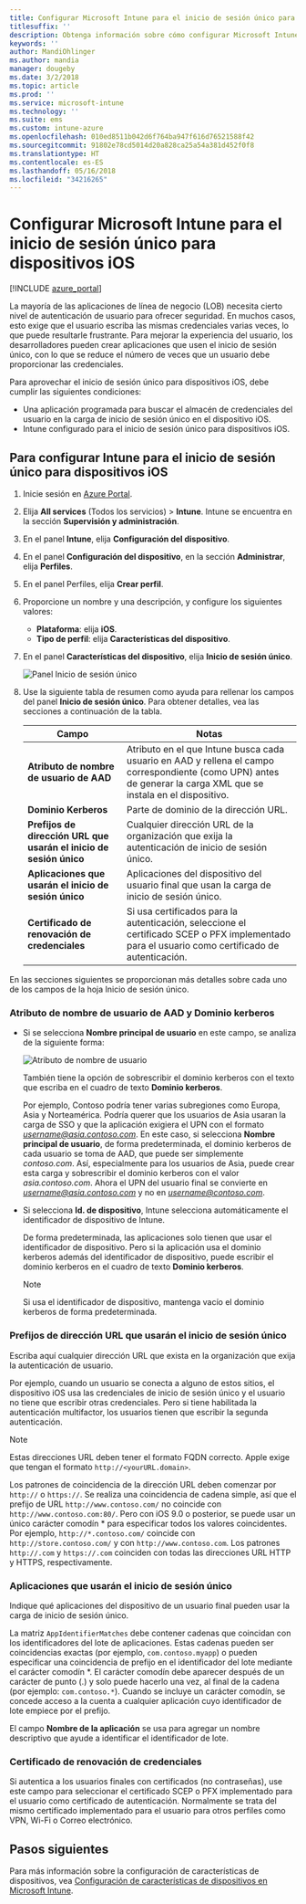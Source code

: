 ```yaml
---
title: Configurar Microsoft Intune para el inicio de sesión único para dispositivos iOS
titlesuffix: ''
description: Obtenga información sobre cómo configurar Microsoft Intune para el inicio de sesión único para dispositivos iOS.
keywords: ''
author: MandiOhlinger
ms.author: mandia
manager: dougeby
ms.date: 3/2/2018
ms.topic: article
ms.prod: ''
ms.service: microsoft-intune
ms.technology: ''
ms.suite: ems
ms.custom: intune-azure
ms.openlocfilehash: 010ed8511b042d6f764ba947f616d76521588f42
ms.sourcegitcommit: 91802e78cd5014d20a828ca25a54a381d452f0f8
ms.translationtype: HT
ms.contentlocale: es-ES
ms.lasthandoff: 05/16/2018
ms.locfileid: "34216265"
---
```

# <a name="configure-microsoft-intune-for-ios-device-single-sign-on"></a>Configurar Microsoft Intune para el inicio de sesión único para dispositivos iOS

[!INCLUDE [azure_portal](./includes/azure_portal.md)]

La mayoría de las aplicaciones de línea de negocio (LOB) necesita cierto nivel de autenticación de usuario para ofrecer seguridad. En muchos casos, esto exige que el usuario escriba las mismas credenciales varias veces, lo que puede resultarle frustrante. Para mejorar la experiencia del usuario, los desarrolladores pueden crear aplicaciones que usen el inicio de sesión único, con lo que se reduce el número de veces que un usuario debe proporcionar las credenciales.

Para aprovechar el inicio de sesión único para dispositivos iOS, debe cumplir las siguientes condiciones:

- Una aplicación programada para buscar el almacén de credenciales del usuario en la carga de inicio de sesión único en el dispositivo iOS.
- Intune configurado para el inicio de sesión único para dispositivos iOS.

## <a name="to-configure-intune-for-ios-device-single-sign-on"></a>Para configurar Intune para el inicio de sesión único para dispositivos iOS


1. Inicie sesión en [Azure Portal](https://portal.azure.com).
2. Elija **All services** (Todos los servicios)  > **Intune**. Intune se encuentra en la sección **Supervisión y administración**.
3. En el panel **Intune**, elija **Configuración del dispositivo**.
4. En el panel **Configuración del dispositivo**, en la sección **Administrar**, elija **Perfiles**.
5. En el panel Perfiles, elija **Crear perfil**.
6. Proporcione un nombre y una descripción, y configure los siguientes valores:
   - **Plataforma**: elija **iOS**.
   - **Tipo de perfil**: elija **Características del dispositivo**.
7. En el panel **Características del dispositivo**, elija **Inicio de sesión único**.

   ![Panel Inicio de sesión único](./media/sso-blade.png)

8. Use la siguiente tabla de resumen como ayuda para rellenar los campos del panel **Inicio de sesión único**. Para obtener detalles, vea las secciones a continuación de la tabla.

   |Campo  |Notas|
   |---------|---------|
   |**Atributo de nombre de usuario de AAD**|Atributo en el que Intune busca cada usuario en AAD y rellena el campo correspondiente (como UPN) antes de generar la carga XML que se instala en el dispositivo.|
   |**Dominio Kerberos**|Parte de dominio de la dirección URL.|
   |**Prefijos de dirección URL que usarán el inicio de sesión único**|Cualquier dirección URL de la organización que exija la autenticación de inicio de sesión único.|
   |**Aplicaciones que usarán el inicio de sesión único**|Aplicaciones del dispositivo del usuario final que usan la carga de inicio de sesión único.|
   |**Certificado de renovación de credenciales**|Si usa certificados para la autenticación, seleccione el certificado SCEP o PFX implementado para el usuario como certificado de autenticación.|

En las secciones siguientes se proporcionan más detalles sobre cada uno de los campos de la hoja Inicio de sesión único.

### <a name="username-attribute-from-aad-and-realm"></a>Atributo de nombre de usuario de AAD y Dominio kerberos

- Si se selecciona **Nombre principal de usuario** en este campo, se analiza de la siguiente forma:

   ![Atributo de nombre de usuario](media/User-name-attribute.png)

   También tiene la opción de sobrescribir el dominio kerberos con el texto que escriba en el cuadro de texto **Dominio kerberos**.

   Por ejemplo, Contoso podría tener varias subregiones como Europa, Asia y Norteamérica. Podría querer que los usuarios de Asia usaran la carga de SSO y que la aplicación exigiera el UPN con el formato *username@asia.contoso.com*. En este caso, si selecciona **Nombre principal de usuario**, de forma predeterminada, el dominio kerberos de cada usuario se toma de AAD, que puede ser simplemente *contoso.com*. Así, especialmente para los usuarios de Asia, puede crear esta carga y sobrescribir el dominio kerberos con el valor *asia.contoso.com*. Ahora el UPN del usuario final se convierte en *username@asia.contoso.com* y no en *username@contoso.com*.

- Si selecciona **Id. de dispositivo**, Intune selecciona automáticamente el identificador de dispositivo de Intune.

   De forma predeterminada, las aplicaciones solo tienen que usar el identificador de dispositivo. Pero si la aplicación usa el dominio kerberos además del identificador de dispositivo, puede escribir el dominio kerberos en el cuadro de texto **Dominio kerberos**.

   > [!NOTE]
   > Si usa el identificador de dispositivo, mantenga vacío el dominio kerberos de forma predeterminada.

### <a name="url-prefixes-that-will-use-single-sign-on"></a>Prefijos de dirección URL que usarán el inicio de sesión único

Escriba aquí cualquier dirección URL que exista en la organización que exija la autenticación de usuario.

Por ejemplo, cuando un usuario se conecta a alguno de estos sitios, el dispositivo iOS usa las credenciales de inicio de sesión único y el usuario no tiene que escribir otras credenciales. Pero si tiene habilitada la autenticación multifactor, los usuarios tienen que escribir la segunda autenticación.

> [!NOTE]
> Estas direcciones URL deben tener el formato FQDN correcto. Apple exige que tengan el formato `http://<yourURL.domain>`.

Los patrones de coincidencia de la dirección URL deben comenzar por `http://` o `https://`. Se realiza una coincidencia de cadena simple, así que el prefijo de URL `http://www.contoso.com/` no coincide con `http://www.contoso.com:80/`. Pero con iOS 9.0 o posterior, se puede usar un único carácter comodín \* para especificar todos los valores coincidentes. Por ejemplo, `http://*.contoso.com/` coincide con `http://store.contoso.com/` y con `http://www.contoso.com`.
Los patrones `http://.com` y `https://.com` coinciden con todas las direcciones URL HTTP y HTTPS, respectivamente.

### <a name="apps-that-will-use-single-sign-on"></a>Aplicaciones que usarán el inicio de sesión único

Indique qué aplicaciones del dispositivo de un usuario final pueden usar la carga de inicio de sesión único.

La matriz `AppIdentifierMatches` debe contener cadenas que coincidan con los identificadores del lote de aplicaciones. Estas cadenas pueden ser coincidencias exactas (por ejemplo, `com.contoso.myapp`) o pueden especificar una coincidencia de prefijo en el identificador del lote mediante el carácter comodín \*. El carácter comodín debe aparecer después de un carácter de punto (.) y solo puede hacerlo una vez, al final de la cadena (por ejemplo: `com.contoso.*`). Cuando se incluye un carácter comodín, se concede acceso a la cuenta a cualquier aplicación cuyo identificador de lote empiece por el prefijo.

El campo **Nombre de la aplicación** se usa para agregar un nombre descriptivo que ayude a identificar el identificador de lote.

### <a name="credential-renewal-certificate"></a>Certificado de renovación de credenciales

Si autentica a los usuarios finales con certificados (no contraseñas), use este campo para seleccionar el certificado SCEP o PFX implementado para el usuario como certificado de autenticación. Normalmente se trata del mismo certificado implementado para el usuario para otros perfiles como VPN, Wi-Fi o Correo electrónico.

## <a name="next-steps"></a>Pasos siguientes

Para más información sobre la configuración de características de dispositivos, vea [Configuración de características de dispositivos en Microsoft Intune](device-features-configure.md).
